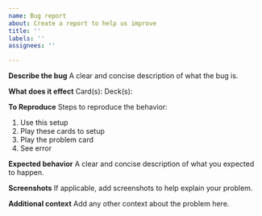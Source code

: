 ```yaml
---
name: Bug report
about: Create a report to help us improve
title: ''
labels: ''
assignees: ''

---
```


**Describe the bug**
A clear and concise description of what the bug is.

**What does it effect**
Card(s):
Deck(s):

**To Reproduce**
Steps to reproduce the behavior:
1. Use this setup
2. Play these cards to setup
3. Play the problem card
4. See error

**Expected behavior**
A clear and concise description of what you expected to happen.

**Screenshots**
If applicable, add screenshots to help explain your problem.

**Additional context**
Add any other context about the problem here.
